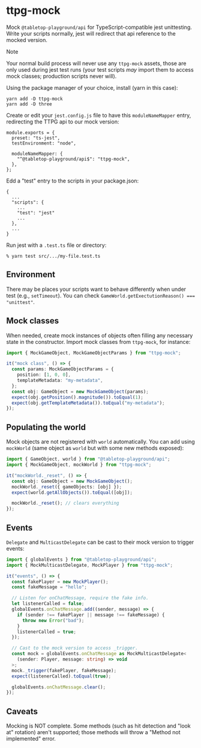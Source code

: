 # ttpg-mock

Mock `@tabletop-playground/api` for TypeScript-compatible jest unittesting. Write your scripts normally, jest will redirect that api reference to the mocked version.

> [!Note]
> Your normal build process will never use any `ttpg-mock` assets, those are only used during jest test runs (your test scripts _may_ import them to access mock classes; production scripts never will).

Using the package manager of your choice, install (yarn in this case):

```
yarn add -D ttpg-mock
yarn add -D three
```

Create or edit your `jest.config.js` file to have this `moduleNameMapper` entry, redirecting the TTPG api to our mock version:

```
module.exports = {
  preset: "ts-jest",
  testEnvironment: "node",

  moduleNameMapper: {
    "^@tabletop-playground/api$": "ttpg-mock",
  },
};
```

Edd a "test" entry to the scripts in your package.json:

```
{
  ...
  "scripts": {
    ...
    "test": "jest"
    ...
  },
  ...
}
```

Run jest with a `.test.ts` file or directory:

```
% yarn test src/.../my-file.test.ts
```

## Environment

There may be places your scripts want to behave differently when under test (e.g., `setTimeout`). You can check `GameWorld.getExectutionReason() === "unittest"`.

## Mock classes

When needed, create mock instances of objects often filling any necessary state in the constructor. Import mock classes from `ttpg-mock`, for instance:

```typescript
import { MockGameObject, MockGameObjectParams } from "ttpg-mock";

it("mock class", () => {
  const params: MockGameObjectParams = {
    position: [1, 0, 0],
    templateMetadata: "my-metadata",
  };
  const obj: GameObject = new MockGameObject(params);
  expect(obj.getPosition().magnitude()).toEqual(1);
  expect(obj.getTemplateMetadata()).toEqual("my-metadata");
});
```

## Populating the world

Mock objects are not registered with `world` automatically. You can add using `mockWorld` (same object as `world` but with some new methods exposed):

```typescript
import { GameObject, world } from "@tabletop-playground/api";
import { MockGameObject, mockWorld } from "ttpg-mock";

it("mockWorld._reset", () => {
  const obj: GameObject = new MockGameObject();
  mockWorld._reset({ gameObjects: [obj] });
  expect(world.getAllObjects()).toEqual([obj]);

  mockWorld._reset(); // clears everything
});
```

## Events

`Delegate` and `MulticastDelegate` can be cast to their mock version to trigger events:

```typescript
import { globalEvents } from "@tabletop-playground/api";
import { MockMulticastDelegate, MockPlayer } from "ttpg-mock";

it("events", () => {
  const fakePlayer = new MockPlayer();
  const fakeMessage = "hello";

  // Listen for onChatMessage, require the fake info.
  let listenerCalled = false;
  globalEvents.onChatMessage.add((sender, message) => {
    if (sender !== fakePlayer || message !== fakeMessage) {
      throw new Error("bad");
    }
    listenerCalled = true;
  });

  // Cast to the mock version to access _trigger.
  const mock = globalEvents.onChatMessage as MockMulticastDelegate<
    (sender: Player, message: string) => void
  >;
  mock._trigger(fakePlayer, fakeMessage);
  expect(listenerCalled).toEqual(true);

  globalEvents.onChatMessage.clear();
});
```

## Caveats

Mocking is NOT complete. Some methods (such as hit detection and "look at" rotation) aren't supported; those methods will throw a "Method not implemented" error.
